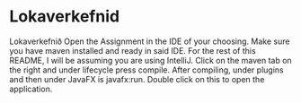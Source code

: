 # Lokaverkefnid
Lokaverkefnið
Open the Assignment in the IDE of your choosing. Make sure you have maven installed and ready in said IDE. For the rest of this README, I will be assuming you are using IntelliJ. Click on the maven tab on the right and under lifecycle press compile. After compiling, under plugins and then under JavaFX is javafx:run. Double click on this to open the application.
